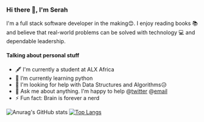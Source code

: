 ### Hi there 👋, I'm Serah

I'm a full stack software developer in the making😊. I enjoy reading books 📚 and  believe that real-world problems can be solved with technology 💻 and dependable leadership.

#### Talking about personal stuff
- 🖋 I'm currently a student at ALX Africa
- 🌱 I’m currently learning python
- 🤔 I'm looking for help with Data Structures and Algorithms😥
- 📧 Ask me about anything. I'm happy to help @[twitter](https://twitter.com/Snjoroge1) @[email](https://gmail.com/sarahnjoroge2015@gmail.com)
- ⚡ Fun fact: Brain is forever a nerd


![Anurag's GitHub stats](https://github-readme-stats.vercel.app/api?username=njoroge-s&show_icons=true&theme=radical)
[![Top Langs](https://github-readme-stats.vercel.app/api/top-langs/?username=njoroge-s&layout=compact)](https://github.com/anuraghazra/github-readme-stats)
